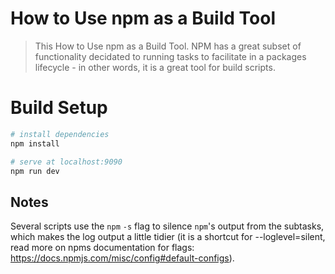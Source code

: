 # How to Use npm as a Build Tool

> This How to Use npm as a Build Tool. NPM has a great subset of functionality decidated to running tasks to facilitate in a packages lifecycle - in other words, it is a great tool for build scripts.

# Build Setup

``` bash
# install dependencies
npm install

# serve at localhost:9090
npm run dev
```

## Notes

Several scripts use the `npm` `-s` flag to silence `npm`'s output from the subtasks, which makes the log output a little tidier (it is a shortcut for --loglevel=silent, read more on npms documentation for flags: https://docs.npmjs.com/misc/config#default-configs).
